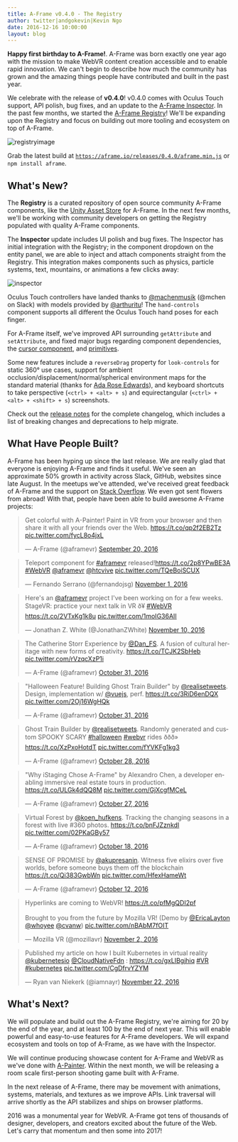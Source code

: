 ```yaml
---
title: A-Frame v0.4.0 - The Registry
author: twitter|andgokevin|Kevin Ngo
date: 2016-12-16 10:00:00
layout: blog
---
```


[inspector]: https://github.com/aframevr/aframe-inspector
[registry]: https://github.com/aframevr/aframe-registry
[unityassetstore]: https://www.assetstore.unity3d.com/

**Happy first birthday to A-Frame!**. A-Frame was born exactly one year ago
with the mission to make WebVR content creation accessible and to enable rapid
innovation. We can't begin to describe how much the community has grown and the
amazing things people have contributed and built in the past year.

We celebrate with the release of **v0.4.0**! v0.4.0 comes with Oculus Touch
support, API polish, bug fixes, and an update to the [A-Frame
Inspector][inspector]. In the past few months, we started the [A-Frame
Registry][registry]! We'll be expanding upon the Registry and focus on building
out more tooling and ecosystem on top of A-Frame.

[registryimage]: https://cloud.githubusercontent.com/assets/674727/20548359/a7d71d20-b0d7-11e6-8024-8022c4cd1fd9.png
![registryimage]

<!-- more -->

[latestbuild]: https://aframe.io/releases/0.4.0/aframe.min.js

Grab the latest build at
[`https://aframe.io/releases/0.4.0/aframe.min.js`][latestbuild] or `npm install
aframe`.

## What's New?

The **Registry** is a curated repository of open source community A-Frame
components, like the [Unity Asset Store][unityassetstore] for A-Frame. In the
next few months, we'll be working with community developers on getting the
Registry populated with quality A-Frame components.

The **Inspector** update includes UI polish and bug fixes. The Inspector has
initial integration with the Registry; in the component dropdown on the entity
panel, we are able to inject and attach components straight from the Registry.
This integration makes components such as physics, particle systems, text,
mountains, or animations a few clicks away:

![inspector](https://cloud.githubusercontent.com/assets/674727/20549382/7ca30e58-b0e0-11e6-95e7-5fba99308024.gif)

Oculus Touch controllers have landed thanks to
[@machenmusik](https://twitter.com/machenmusik) (@mchen on Slack) with models
provided by [@arthuritu](https://twitter.com/arturitu)! The `hand-controls`
component supports all different the Oculus Touch hand poses for each finger.

[cursor]: https://aframe.io/docs/master/components/cursor.html
[primitives]: https://aframe.io/docs/master/primitives/
[Ryan Betts]: https://twitter.com/hitsmachines

For A-Frame itself, we've improved API surrounding `getAttribute` and
`setAttribute`, and fixed major bugs regarding component dependencies, the
[cursor component][cursor], and [primitives].

[adarose]: https://twitter.com/lady_ada_king

Some new features include a `reverseDrag` property for `look-controls` for
static 360&deg; use cases, support for ambient
occlusion/displacement/normal/spherical environment maps for the standard
material (thanks for [Ada Rose Edwards][adarose]), and keyboard shortcuts to
take perspective (`<ctrl> + <alt> + s`) and equirectangular (`<ctrl> + <alt> + <shift> + s`)
screenshots.

[releasenotes]: https://github.com/aframevr/aframe/releases/tag/v0.4.0

Check out the [release notes][releasenotes] for the complete changelog, which
includes a list of breaking changes and deprecations to help migrate.

## What Have People Built?

[stackoverflow]: https://stackoverflow.com/questions/tagged/aframe

A-Frame has been hyping up since the last release. We are really glad that
everyone is enjoying A-Frame and finds it useful. We've seen an approximate 50%
growth in activity across Slack, GitHub, websites since late August. In the
meetups we've attended, we've received great feedback of A-Frame and the
support on [Stack Overflow](https://stackoverflow.com/questions/tagged/aframe).
We even got sent flowers from abroad! With that, people have been able to build
awesome A-Frame projects:

<script async src="//platform.twitter.com/widgets.js" charset="utf-8"></script>

<div class="tweets">
  <blockquote class="twitter-tweet" data-lang="en"><p lang="en" dir="ltr">Get colorful with A-Painter! Paint in VR from your browser and then share it with all your friends over the Web. <a href="https://t.co/qp2f2EB2Tz">https://t.co/qp2f2EB2Tz</a> <a href="https://t.co/fycL8o4jxL">pic.twitter.com/fycL8o4jxL</a></p>&mdash; A-Frame (@aframevr) <a href="https://twitter.com/aframevr/status/778326840196804608">September 20, 2016</a></blockquote>

  <blockquote class="twitter-tweet" data-lang="en"><p lang="en" dir="ltr">Teleport component for <a href="https://twitter.com/hashtag/aframevr?src=hash">#aframevr</a> released!<a href="https://t.co/2p8YPwBE3A">https://t.co/2p8YPwBE3A</a> <a href="https://twitter.com/hashtag/WebVR?src=hash">#WebVR</a> <a href="https://twitter.com/aframevr">@aframevr</a> <a href="https://twitter.com/htcvive">@htcvive</a> <a href="https://t.co/TQeBoiSCUX">pic.twitter.com/TQeBoiSCUX</a></p>&mdash; Fernando Serrano (@fernandojsg) <a href="https://twitter.com/fernandojsg/status/793534080226820096">November 1, 2016</a></blockquote>

  <blockquote class="twitter-tweet" data-lang="en"><p lang="en" dir="ltr">Here&#39;s an <a href="https://twitter.com/aframevr">@aframevr</a> project I&#39;ve been working on for a few weeks. StageVR: practice your next talk in VR ð¥ <a href="https://twitter.com/hashtag/WebVR?src=hash">#WebVR</a> <a href="https://t.co/2VTxKg1k8u">https://t.co/2VTxKg1k8u</a> <a href="https://t.co/1moIG36AII">pic.twitter.com/1moIG36AII</a></p>&mdash; Jonathan Z. White (@JonathanZWhite) <a href="https://twitter.com/JonathanZWhite/status/796730555152920577">November 10, 2016</a></blockquote>

  <blockquote class="twitter-tweet" data-lang="en"><p lang="en" dir="ltr">The Catherine Storr Experience by <a href="https://twitter.com/Dan_FS">@Dan_FS</a>. A fusion of cultural heritage with new forms of creativity. <a href="https://t.co/TCJK2SbHeb">https://t.co/TCJK2SbHeb</a> <a href="https://t.co/rVzqcXzP1i">pic.twitter.com/rVzqcXzP1i</a></p>&mdash; A-Frame (@aframevr) <a href="https://twitter.com/aframevr/status/793201933771083776">October 31, 2016</a></blockquote>

  <blockquote class="twitter-tweet" data-lang="en"><p lang="en" dir="ltr">&quot;Halloween Feature! Building Ghost Train Builder&quot; by <a href="https://twitter.com/realisetweets">@realisetweets</a>. Design, implementation w/ <a href="https://twitter.com/vuejs">@vuejs</a>, perf.  <a href="https://t.co/3RiD6enDQX">https://t.co/3RiD6enDQX</a> <a href="https://t.co/2Oj16WgHQk">pic.twitter.com/2Oj16WgHQk</a></p>&mdash; A-Frame (@aframevr) <a href="https://twitter.com/aframevr/status/793109141858332672">October 31, 2016</a></blockquote>

  <blockquote class="twitter-tweet" data-lang="en"><p lang="en" dir="ltr">Ghost Train Builder by <a href="https://twitter.com/realisetweets">@realisetweets</a>. Randomly generated and custom SPOOKY SCARY <a href="https://twitter.com/hashtag/halloween?src=hash">#halloween</a> <a href="https://twitter.com/hashtag/webvr?src=hash">#webvr</a> rides ððð» <a href="https://t.co/XzPxoHotdT">https://t.co/XzPxoHotdT</a> <a href="https://t.co/fYVKFg1kg3">pic.twitter.com/fYVKFg1kg3</a></p>&mdash; A-Frame (@aframevr) <a href="https://twitter.com/aframevr/status/792114737278361600">October 28, 2016</a></blockquote>

  <blockquote class="twitter-tweet" data-lang="en"><p lang="en" dir="ltr">&quot;Why iStaging Chose A-Frame&quot; by Alexandro Chen, a developer enabling immersive real estate tours in production. <a href="https://t.co/ULGk4dQQ8M">https://t.co/ULGk4dQQ8M</a> <a href="https://t.co/GjXcgfMCeL">pic.twitter.com/GjXcgfMCeL</a></p>&mdash; A-Frame (@aframevr) <a href="https://twitter.com/aframevr/status/791741363360440320">October 27, 2016</a></blockquote>

  <blockquote class="twitter-tweet" data-lang="en"><p lang="en" dir="ltr">Virtual Forest by <a href="https://twitter.com/koen_hufkens">@koen_hufkens</a>. Tracking the changing seasons in a forest with live #360 photos. <a href="https://t.co/bnFJZznkdI">https://t.co/bnFJZznkdI</a> <a href="https://t.co/02PKaGBy57">pic.twitter.com/02PKaGBy57</a></p>&mdash; A-Frame (@aframevr) <a href="https://twitter.com/aframevr/status/788524558869409792">October 18, 2016</a></blockquote>

  <blockquote class="twitter-tweet" data-lang="en"><p lang="en" dir="ltr">SENSE OF PROMISE by <a href="https://twitter.com/akupresanin">@akupresanin</a>. Witness five elixirs over five worlds, before someone buys them off the blockchain <a href="https://t.co/Qi383GwbWn">https://t.co/Qi383GwbWn</a> <a href="https://t.co/HfexHameWt">pic.twitter.com/HfexHameWt</a></p>&mdash; A-Frame (@aframevr) <a href="https://twitter.com/aframevr/status/786280813918691328">October 12, 2016</a></blockquote>

  <blockquote class="twitter-tweet" data-lang="en"><p lang="en" dir="ltr">Hyperlinks are coming to WebVR! <a href="https://t.co/pfMgQDI2pf">https://t.co/pfMgQDI2pf</a><br><br>Brought to you from the future by Mozilla VR! (Demo by <a href="https://twitter.com/EricaLayton">@EricaLayton</a> <a href="https://twitter.com/whoyee">@whoyee</a> <a href="https://twitter.com/cvanw">@cvanw</a>) <a href="https://t.co/nBAbM7fOIT">pic.twitter.com/nBAbM7fOIT</a></p>&mdash; Mozilla VR (@mozillavr) <a href="https://twitter.com/mozillavr/status/793638223666778112">November 2, 2016</a></blockquote>

  <blockquote class="twitter-tweet" data-lang="en"><p lang="en" dir="ltr">Published my article on how I built Kubernetes in virtual reality <a href="https://twitter.com/kubernetesio">@kubernetesio</a> <a href="https://twitter.com/CloudNativeFdn">@CloudNativeFdn</a> : <a href="https://t.co/gxLIBgjhiq">https://t.co/gxLIBgjhiq</a> <a href="https://twitter.com/hashtag/VR?src=hash">#VR</a> <a href="https://twitter.com/hashtag/kubernetes?src=hash">#kubernetes</a> <a href="https://t.co/CgDfrvYZYM">pic.twitter.com/CgDfrvYZYM</a></p>&mdash; Ryan van Niekerk (@iamnayr) <a href="https://twitter.com/iamnayr/status/801160527783178240">November 22, 2016</a></blockquote>
</div>

## What's Next?

[a-painter]: https://aframe.io/a-painter

We will populate and build out the A-Frame Registry, we're aiming for 20 by the
end of the year, and at least 100 by the end of next year. This will enable
powerful and easy-to-use features for A-Frame developers.  We will expand
ecosystem and tools on top of A-Frame, as we have with the Inspector.

We will continue producing showcase content for A-Frame and WebVR as we've done
with [A-Painter][a-painter]. Within the next month, we will be releasing a room
scale first-person shooting game built with A-Frame.

In the next release of A-Frame, there may be movement with animations, systems,
materials, and textures as we improve APIs. Link traversal will arrive shortly
as the API stabilizes and ships on browser platforms.

2016 was a monumental year for WebVR. A-Frame got tens of thousands of
designer, developers, and creators excited about the future of the Web. Let's
carry that momentum and then some into 2017!
